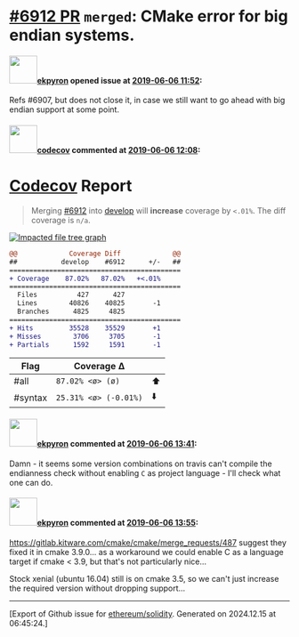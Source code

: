 # [\#6912 PR](https://github.com/ethereum/solidity/pull/6912) `merged`: CMake error for big endian systems.

#### <img src="https://avatars.githubusercontent.com/u/1347491?v=4" width="50">[ekpyron](https://github.com/ekpyron) opened issue at [2019-06-06 11:52](https://github.com/ethereum/solidity/pull/6912):

Refs #6907, but does not close it, in case we still want to go ahead with big endian support at some point.

#### <img src="https://avatars.githubusercontent.com/in/254?v=4" width="50">[codecov](https://github.com/apps/codecov) commented at [2019-06-06 12:08](https://github.com/ethereum/solidity/pull/6912#issuecomment-499467308):

# [Codecov](https://codecov.io/gh/ethereum/solidity/pull/6912?src=pr&el=h1) Report
> Merging [#6912](https://codecov.io/gh/ethereum/solidity/pull/6912?src=pr&el=desc) into [develop](https://codecov.io/gh/ethereum/solidity/commit/44c774af4b767d1599574576e44d10f09f43e271?src=pr&el=desc) will **increase** coverage by `<.01%`.
> The diff coverage is `n/a`.

[![Impacted file tree graph](https://codecov.io/gh/ethereum/solidity/pull/6912/graphs/tree.svg?width=650&token=87PGzVEwU0&height=150&src=pr)](https://codecov.io/gh/ethereum/solidity/pull/6912?src=pr&el=tree)

```diff
@@             Coverage Diff             @@
##           develop    #6912      +/-   ##
===========================================
+ Coverage    87.02%   87.02%   +<.01%     
===========================================
  Files          427      427              
  Lines        40826    40825       -1     
  Branches      4825     4825              
===========================================
+ Hits         35528    35529       +1     
+ Misses        3706     3705       -1     
+ Partials      1592     1591       -1
```

| Flag | Coverage Δ | |
|---|---|---|
| #all | `87.02% <ø> (ø)` | :arrow_up: |
| #syntax | `25.31% <ø> (-0.01%)` | :arrow_down: |

#### <img src="https://avatars.githubusercontent.com/u/1347491?v=4" width="50">[ekpyron](https://github.com/ekpyron) commented at [2019-06-06 13:41](https://github.com/ethereum/solidity/pull/6912#issuecomment-499498428):

Damn - it seems some version combinations on travis can't compile the endianness check without enabling ``C`` as project language - I'll check what one can do.

#### <img src="https://avatars.githubusercontent.com/u/1347491?v=4" width="50">[ekpyron](https://github.com/ekpyron) commented at [2019-06-06 13:55](https://github.com/ethereum/solidity/pull/6912#issuecomment-499503890):

https://gitlab.kitware.com/cmake/cmake/merge_requests/487 suggest they fixed it in cmake 3.9.0... as a workaround we could enable C as a language target if cmake < 3.9, but that's not particularly nice...

Stock xenial (ubuntu 16.04) still is on cmake 3.5, so we can't just increase the required version without dropping support...


-------------------------------------------------------------------------------



[Export of Github issue for [ethereum/solidity](https://github.com/ethereum/solidity). Generated on 2024.12.15 at 06:45:24.]
